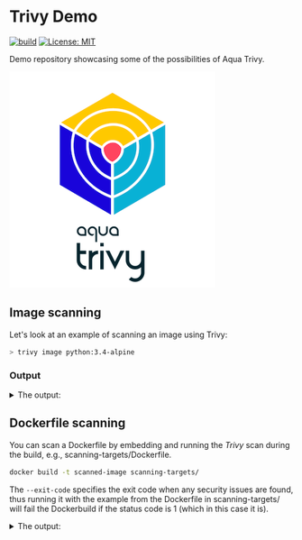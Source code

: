 # Trivy Demo

[![build](https://github.com/fredrkl/trivy-demo/actions/workflows/docker-image.yml/badge.svg)](https://github.com/fredrkl/trivy-demo/actions/workflows/docker-image.yml)
[![License: MIT](https://img.shields.io/badge/License-MIT-yellow.svg)](https://opensource.org/licenses/MIT)

Demo repository showcasing some of the possibilities of Aqua Trivy.

![Trivy](./images/Aqua-trivy-logo.png)

## Image scanning

Let's look at an example of scanning an image using Trivy:

```bash
> trivy image python:3.4-alpine
```

### Output

<details>
    <summary>The output:</summary>

```text
2023-05-06T15:29:29.058Z        INFO    Need to update DB
2023-05-06T15:29:29.058Z        INFO    DB Repository: ghcr.io/aquasecurity/trivy-db
2023-05-06T15:29:29.058Z        INFO    Downloading DB...
36.61 MiB / 36.61 MiB [----------------------------------------------------------------------------------------------------------------------------------------------------------------------------------------------------------------------------------------------------------------------] 100.00% 9.89 MiB p/s 3.9s
2023-05-06T15:29:34.194Z        INFO    Vulnerability scanning is enabled
2023-05-06T15:29:34.194Z        INFO    Secret scanning is enabled
2023-05-06T15:29:34.194Z        INFO    If your scanning is slow, please try '--scanners vuln' to disable secret scanning
2023-05-06T15:29:34.194Z        INFO    Please see also https://aquasecurity.github.io/trivy/v0.41/docs/secret/scanning/#recommendation for faster secret detection
2023-05-06T15:29:39.449Z        INFO    Detected OS: alpine
2023-05-06T15:29:39.450Z        INFO    Detecting Alpine vulnerabilities...
2023-05-06T15:29:39.450Z        INFO    Number of language-specific files: 1
2023-05-06T15:29:39.450Z        INFO    Detecting python-pkg vulnerabilities...
2023-05-06T15:29:39.452Z        WARN    This OS version is no longer supported by the distribution: alpine 3.9.2
2023-05-06T15:29:39.452Z        WARN    The vulnerability detection may be insufficient because security updates are not provided

python:3.4-alpine (alpine 3.9.2)

Total: 37 (UNKNOWN: 0, LOW: 4, MEDIUM: 16, HIGH: 13, CRITICAL: 4)

┌──────────────┬────────────────┬──────────┬───────────────────┬───────────────┬──────────────────────────────────────────────────────────────┐
│   Library    │ Vulnerability  │ Severity │ Installed Version │ Fixed Version │                            Title                             │
├──────────────┼────────────────┼──────────┼───────────────────┼───────────────┼──────────────────────────────────────────────────────────────┤
│ expat        │ CVE-2018-20843 │ HIGH     │ 2.2.6-r0          │ 2.2.7-r0      │ expat: large number of colons in input makes parser consume  │
│              │                │          │                   │               │ high amount...                                               │
│              │                │          │                   │               │ https://avd.aquasec.com/nvd/cve-2018-20843                   │
│              ├────────────────┤          │                   ├───────────────┼──────────────────────────────────────────────────────────────┤
│              │ CVE-2019-15903 │          │                   │ 2.2.7-r1      │ expat: heap-based buffer over-read via crafted XML input     │
│              │                │          │                   │               │ https://avd.aquasec.com/nvd/cve-2019-15903                   │
├──────────────┼────────────────┼──────────┼───────────────────┼───────────────┼──────────────────────────────────────────────────────────────┤
│ libbz2       │ CVE-2019-12900 │ CRITICAL │ 1.0.6-r6          │ 1.0.6-r7      │ bzip2: out-of-bounds write in function BZ2_decompress        │
│              │                │          │                   │               │ https://avd.aquasec.com/nvd/cve-2019-12900                   │
├──────────────┼────────────────┼──────────┼───────────────────┼───────────────┼──────────────────────────────────────────────────────────────┤
│ libcrypto1.1 │ CVE-2019-1543  │ HIGH     │ 1.1.1a-r1         │ 1.1.1b-r1     │ openssl: ChaCha20-Poly1305 with long nonces                  │
│              │                │          │                   │               │ https://avd.aquasec.com/nvd/cve-2019-1543                    │
│              ├────────────────┤          │                   ├───────────────┼──────────────────────────────────────────────────────────────┤
│              │ CVE-2020-1967  │          │                   │ 1.1.1g-r0     │ openssl: Segmentation fault in SSL_check_chain causes denial │
│              │                │          │                   │               │ of service                                                   │
│              │                │          │                   │               │ https://avd.aquasec.com/nvd/cve-2020-1967                    │
│              ├────────────────┤          │                   ├───────────────┼──────────────────────────────────────────────────────────────┤
│              │ CVE-2021-23840 │          │                   │ 1.1.1j-r0     │ openssl: integer overflow in CipherUpdate                    │
│              │                │          │                   │               │ https://avd.aquasec.com/nvd/cve-2021-23840                   │
│              ├────────────────┤          │                   ├───────────────┼──────────────────────────────────────────────────────────────┤
│              │ CVE-2021-3450  │          │                   │ 1.1.1k-r0     │ openssl: CA certificate check bypass with                    │
│              │                │          │                   │               │ X509_V_FLAG_X509_STRICT                                      │
│              │                │          │                   │               │ https://avd.aquasec.com/nvd/cve-2021-3450                    │
│              ├────────────────┼──────────┤                   ├───────────────┼──────────────────────────────────────────────────────────────┤
│              │ CVE-2019-1547  │ MEDIUM   │                   │ 1.1.1d-r0     │ openssl: side-channel weak encryption vulnerability          │
│              │                │          │                   │               │ https://avd.aquasec.com/nvd/cve-2019-1547                    │
│              ├────────────────┤          │                   │               ├──────────────────────────────────────────────────────────────┤
│              │ CVE-2019-1549  │          │                   │               │ openssl: information disclosure in fork()                    │
│              │                │          │                   │               │ https://avd.aquasec.com/nvd/cve-2019-1549                    │
│              ├────────────────┤          │                   ├───────────────┼──────────────────────────────────────────────────────────────┤
│              │ CVE-2019-1551  │          │                   │ 1.1.1d-r2     │ openssl: Integer overflow in RSAZ modular exponentiation on  │
│              │                │          │                   │               │ x86_64                                                       │
│              │                │          │                   │               │ https://avd.aquasec.com/nvd/cve-2019-1551                    │
│              ├────────────────┤          │                   ├───────────────┼──────────────────────────────────────────────────────────────┤
│              │ CVE-2020-1971  │          │                   │ 1.1.1i-r0     │ openssl: EDIPARTYNAME NULL pointer de-reference              │
│              │                │          │                   │               │ https://avd.aquasec.com/nvd/cve-2020-1971                    │
│              ├────────────────┤          │                   ├───────────────┼──────────────────────────────────────────────────────────────┤
│              │ CVE-2021-23841 │          │                   │ 1.1.1j-r0     │ openssl: NULL pointer dereference in                         │
│              │                │          │                   │               │ X509_issuer_and_serial_hash()                                │
│              │                │          │                   │               │ https://avd.aquasec.com/nvd/cve-2021-23841                   │
│              ├────────────────┤          │                   ├───────────────┼──────────────────────────────────────────────────────────────┤
│              │ CVE-2021-3449  │          │                   │ 1.1.1k-r0     │ openssl: NULL pointer dereference in signature_algorithms    │
│              │                │          │                   │               │ processing                                                   │
│              │                │          │                   │               │ https://avd.aquasec.com/nvd/cve-2021-3449                    │
│              ├────────────────┼──────────┤                   ├───────────────┼──────────────────────────────────────────────────────────────┤
│              │ CVE-2019-1563  │ LOW      │                   │ 1.1.1d-r0     │ openssl: information disclosure in PKCS7_dataDecode and      │
│              │                │          │                   │               │ CMS_decrypt_set1_pkey                                        │
│              │                │          │                   │               │ https://avd.aquasec.com/nvd/cve-2019-1563                    │
│              ├────────────────┤          │                   ├───────────────┼──────────────────────────────────────────────────────────────┤
│              │ CVE-2021-23839 │          │                   │ 1.1.1j-r0     │ openssl: incorrect SSLv2 rollback protection                 │
│              │                │          │                   │               │ https://avd.aquasec.com/nvd/cve-2021-23839                   │
├──────────────┼────────────────┼──────────┤                   ├───────────────┼──────────────────────────────────────────────────────────────┤
│ libssl1.1    │ CVE-2019-1543  │ HIGH     │                   │ 1.1.1b-r1     │ openssl: ChaCha20-Poly1305 with long nonces                  │
│              │                │          │                   │               │ https://avd.aquasec.com/nvd/cve-2019-1543                    │
│              ├────────────────┤          │                   ├───────────────┼──────────────────────────────────────────────────────────────┤
│              │ CVE-2020-1967  │          │                   │ 1.1.1g-r0     │ openssl: Segmentation fault in SSL_check_chain causes denial │
│              │                │          │                   │               │ of service                                                   │
│              │                │          │                   │               │ https://avd.aquasec.com/nvd/cve-2020-1967                    │
│              ├────────────────┤          │                   ├───────────────┼──────────────────────────────────────────────────────────────┤
│              │ CVE-2021-23840 │          │                   │ 1.1.1j-r0     │ openssl: integer overflow in CipherUpdate                    │
│              │                │          │                   │               │ https://avd.aquasec.com/nvd/cve-2021-23840                   │
│              ├────────────────┤          │                   ├───────────────┼──────────────────────────────────────────────────────────────┤
│              │ CVE-2021-3450  │          │                   │ 1.1.1k-r0     │ openssl: CA certificate check bypass with                    │
│              │                │          │                   │               │ X509_V_FLAG_X509_STRICT                                      │
│              │                │          │                   │               │ https://avd.aquasec.com/nvd/cve-2021-3450                    │
│              ├────────────────┼──────────┤                   ├───────────────┼──────────────────────────────────────────────────────────────┤
│              │ CVE-2019-1547  │ MEDIUM   │                   │ 1.1.1d-r0     │ openssl: side-channel weak encryption vulnerability          │
│              │                │          │                   │               │ https://avd.aquasec.com/nvd/cve-2019-1547                    │
│              ├────────────────┤          │                   │               ├──────────────────────────────────────────────────────────────┤
│              │ CVE-2019-1549  │          │                   │               │ openssl: information disclosure in fork()                    │
│              │                │          │                   │               │ https://avd.aquasec.com/nvd/cve-2019-1549                    │
│              ├────────────────┤          │                   ├───────────────┼──────────────────────────────────────────────────────────────┤
│              │ CVE-2019-1551  │          │                   │ 1.1.1d-r2     │ openssl: Integer overflow in RSAZ modular exponentiation on  │
│              │                │          │                   │               │ x86_64                                                       │
│              │                │          │                   │               │ https://avd.aquasec.com/nvd/cve-2019-1551                    │
│              ├────────────────┤          │                   ├───────────────┼──────────────────────────────────────────────────────────────┤
│              │ CVE-2020-1971  │          │                   │ 1.1.1i-r0     │ openssl: EDIPARTYNAME NULL pointer de-reference              │
│              │                │          │                   │               │ https://avd.aquasec.com/nvd/cve-2020-1971                    │
│              ├────────────────┤          │                   ├───────────────┼──────────────────────────────────────────────────────────────┤
│              │ CVE-2021-23841 │          │                   │ 1.1.1j-r0     │ openssl: NULL pointer dereference in                         │
│              │                │          │                   │               │ X509_issuer_and_serial_hash()                                │
│              │                │          │                   │               │ https://avd.aquasec.com/nvd/cve-2021-23841                   │
│              ├────────────────┤          │                   ├───────────────┼──────────────────────────────────────────────────────────────┤
│              │ CVE-2021-3449  │          │                   │ 1.1.1k-r0     │ openssl: NULL pointer dereference in signature_algorithms    │
│              │                │          │                   │               │ processing                                                   │
│              │                │          │                   │               │ https://avd.aquasec.com/nvd/cve-2021-3449                    │
│              ├────────────────┼──────────┤                   ├───────────────┼──────────────────────────────────────────────────────────────┤
│              │ CVE-2019-1563  │ LOW      │                   │ 1.1.1d-r0     │ openssl: information disclosure in PKCS7_dataDecode and      │
│              │                │          │                   │               │ CMS_decrypt_set1_pkey                                        │
│              │                │          │                   │               │ https://avd.aquasec.com/nvd/cve-2019-1563                    │
│              ├────────────────┤          │                   ├───────────────┼──────────────────────────────────────────────────────────────┤
│              │ CVE-2021-23839 │          │                   │ 1.1.1j-r0     │ openssl: incorrect SSLv2 rollback protection                 │
│              │                │          │                   │               │ https://avd.aquasec.com/nvd/cve-2021-23839                   │
├──────────────┼────────────────┼──────────┼───────────────────┼───────────────┼──────────────────────────────────────────────────────────────┤
│ musl         │ CVE-2019-14697 │ CRITICAL │ 1.1.20-r4         │ 1.1.20-r5     │ musl libc through 1.1.23 has an x87 floating-point stack     │
│              │                │          │                   │               │ adjustment im ......                                         │
│              │                │          │                   │               │ https://avd.aquasec.com/nvd/cve-2019-14697                   │
│              ├────────────────┼──────────┤                   ├───────────────┼──────────────────────────────────────────────────────────────┤
│              │ CVE-2020-28928 │ MEDIUM   │                   │ 1.1.20-r6     │ In musl libc through 1.2.1, wcsnrtombs mishandles particular │
│              │                │          │                   │               │ combinati ...                                                │
│              │                │          │                   │               │ https://avd.aquasec.com/nvd/cve-2020-28928                   │
├──────────────┼────────────────┼──────────┤                   ├───────────────┼──────────────────────────────────────────────────────────────┤
│ musl-utils   │ CVE-2019-14697 │ CRITICAL │                   │ 1.1.20-r5     │ musl libc through 1.1.23 has an x87 floating-point stack     │
│              │                │          │                   │               │ adjustment im ......                                         │
│              │                │          │                   │               │ https://avd.aquasec.com/nvd/cve-2019-14697                   │
│              ├────────────────┼──────────┤                   ├───────────────┼──────────────────────────────────────────────────────────────┤
│              │ CVE-2020-28928 │ MEDIUM   │                   │ 1.1.20-r6     │ In musl libc through 1.2.1, wcsnrtombs mishandles particular │
│              │                │          │                   │               │ combinati ...                                                │
│              │                │          │                   │               │ https://avd.aquasec.com/nvd/cve-2020-28928                   │
├──────────────┼────────────────┼──────────┼───────────────────┼───────────────┼──────────────────────────────────────────────────────────────┤
│ sqlite-libs  │ CVE-2019-8457  │ CRITICAL │ 3.26.0-r3         │ 3.28.0-r0     │ sqlite: heap out-of-bound read in function rtreenode()       │
│              │                │          │                   │               │ https://avd.aquasec.com/nvd/cve-2019-8457                    │
│              ├────────────────┼──────────┤                   ├───────────────┼──────────────────────────────────────────────────────────────┤
│              │ CVE-2019-19244 │ HIGH     │                   │ 3.28.0-r2     │ sqlite: allows a crash if a sub-select uses both DISTINCT    │
│              │                │          │                   │               │ and window...                                                │
│              │                │          │                   │               │ https://avd.aquasec.com/nvd/cve-2019-19244                   │
│              ├────────────────┤          │                   ├───────────────┼──────────────────────────────────────────────────────────────┤
│              │ CVE-2019-5018  │          │                   │ 3.28.0-r0     │ sqlite: Use-after-free in window function leading to remote  │
│              │                │          │                   │               │ code execution                                               │
│              │                │          │                   │               │ https://avd.aquasec.com/nvd/cve-2019-5018                    │
│              ├────────────────┤          │                   ├───────────────┼──────────────────────────────────────────────────────────────┤
│              │ CVE-2020-11655 │          │                   │ 3.28.0-r3     │ sqlite: malformed window-function query leads to DoS         │
│              │                │          │                   │               │ https://avd.aquasec.com/nvd/cve-2020-11655                   │
│              ├────────────────┼──────────┤                   ├───────────────┼──────────────────────────────────────────────────────────────┤
│              │ CVE-2019-16168 │ MEDIUM   │                   │ 3.28.0-r1     │ sqlite: Division by zero in whereLoopAddBtreeIndex in        │
│              │                │          │                   │               │ sqlite3.c                                                    │
│              │                │          │                   │               │ https://avd.aquasec.com/nvd/cve-2019-16168                   │
│              ├────────────────┤          │                   ├───────────────┼──────────────────────────────────────────────────────────────┤
│              │ CVE-2019-19242 │          │                   │ 3.28.0-r2     │ sqlite: SQL injection in sqlite3ExprCodeTarget in expr.c     │
│              │                │          │                   │               │ https://avd.aquasec.com/nvd/cve-2019-19242                   │
└──────────────┴────────────────┴──────────┴───────────────────┴───────────────┴──────────────────────────────────────────────────────────────┘
2023-05-06T15:29:39.463Z        INFO    Table result includes only package filenames. Use '--format json' option to get the full path to the package file.

Python (python-pkg)

Total: 4 (UNKNOWN: 0, LOW: 0, MEDIUM: 2, HIGH: 2, CRITICAL: 0)

┌───────────────────────┬────────────────┬──────────┬───────────────────┬───────────────┬─────────────────────────────────────────────────────────────┐
│        Library        │ Vulnerability  │ Severity │ Installed Version │ Fixed Version │                            Title                            │
├───────────────────────┼────────────────┼──────────┼───────────────────┼───────────────┼─────────────────────────────────────────────────────────────┤
│ pip (METADATA)        │ CVE-2019-20916 │ HIGH     │ 19.0.3            │ 19.2          │ python-pip: directory traversal in _download_http_url()     │
│                       │                │          │                   │               │ function in src/pip/_internal/download.py                   │
│                       │                │          │                   │               │ https://avd.aquasec.com/nvd/cve-2019-20916                  │
│                       ├────────────────┼──────────┤                   ├───────────────┼─────────────────────────────────────────────────────────────┤
│                       │ CVE-2021-3572  │ MEDIUM   │                   │ 21.1          │ python-pip: Incorrect handling of unicode separators in git │
│                       │                │          │                   │               │ references                                                  │
│                       │                │          │                   │               │ https://avd.aquasec.com/nvd/cve-2021-3572                   │
├───────────────────────┼────────────────┤          ├───────────────────┼───────────────┼─────────────────────────────────────────────────────────────┤
│ setuptools (METADATA) │ CVE-2022-40897 │          │ 40.8.0            │ 65.5.1        │ Regular Expression Denial of Service (ReDoS) in             │
│                       │                │          │                   │               │ package_index.py                                            │
│                       │                │          │                   │               │ https://avd.aquasec.com/nvd/cve-2022-40897                  │
├───────────────────────┼────────────────┼──────────┼───────────────────┼───────────────┼─────────────────────────────────────────────────────────────┤
│ wheel (METADATA)      │ CVE-2022-40898 │ HIGH     │ 0.33.1            │ 0.38.1        │ remote attackers can cause denial of service via attacker   │
│                       │                │          │                   │               │ controlled input...                                         │
│                       │                │          │                   │               │ https://avd.aquasec.com/nvd/cve-2022-40898                  │
└───────────────────────┴────────────────┴──────────┴───────────────────┴───────────────┴─────────────────────────────────────────────────────────────┘
```
</details>

## Dockerfile scanning

You can scan a Dockerfile by embedding and running the _Trivy_ scan during the build, e.g., scanning-targets/Dockerfile.

```bash
docker build -t scanned-image scanning-targets/
```

The `--exit-code` specifies the exit code when any security issues are found, thus running it with the example from the Dockerfile in scanning-targets/ will fail the Dockerbuild if the status code is 1 (which in this case it is).
<details>
    <summary>The output:</summary>
[+] Building 16.2s (5/5) FINISHED
 => [internal] load build definition from Dockerfile                                                                0.0s
 => => transferring dockerfile: 262B                                                                                0.0s
 => [internal] load .dockerignore                                                                                   0.0s
 => => transferring context: 2B                                                                                     0.0s
 => [internal] load metadata for docker.io/library/alpine:3.7                                                       0.6s
 => CACHED [1/2] FROM docker.io/library/alpine:3.7@sha256:8421d9a84432575381bfabd248f1eb56f3aa21d9d7cd2511583c68c9  0.0s
 => ERROR [2/2] RUN apk add curl     && curl -sfL https://raw.githubusercontent.com/aquasecurity/trivy/master/con  15.5s
------
 > [2/2] RUN apk add curl     && curl -sfL https://raw.githubusercontent.com/aquasecurity/trivy/master/contrib/install.sh | sh -s -- -b /usr/local/bin     && trivy filesystem --exit-code 1 --no-progress /:
#5 0.366 fetch http://dl-cdn.alpinelinux.org/alpine/v3.7/main/x86_64/APKINDEX.tar.gz
#5 0.634 fetch http://dl-cdn.alpinelinux.org/alpine/v3.7/community/x86_64/APKINDEX.tar.gz
#5 0.778 (1/4) Installing ca-certificates (20190108-r0)
#5 0.852 (2/4) Installing libssh2 (1.9.0-r1)
#5 0.912 (3/4) Installing libcurl (7.61.1-r3)
#5 0.986 (4/4) Installing curl (7.61.1-r3)
#5 1.051 Executing busybox-1.27.2-r11.trigger
#5 1.056 Executing ca-certificates-20190108-r0.trigger
#5 1.119 OK: 6 MiB in 17 packages
#5 1.330 aquasecurity/trivy info checking GitHub for latest tag
#5 1.892 aquasecurity/trivy info found version: 0.41.0 for v0.41.0/Linux/64bit
#5 8.685 aquasecurity/trivy info installed /usr/local/bin/trivy
#5 9.131 2023-05-07T07:28:11.532Z       INFO    Need to update DB
#5 9.131 2023-05-07T07:28:11.532Z       INFO    DB Repository: ghcr.io/aquasecurity/trivy-db
#5 9.131 2023-05-07T07:28:11.532Z       INFO    Downloading DB...
#5 14.80 2023-05-07T07:28:17.195Z       INFO    Vulnerability scanning is enabled
#5 14.80 2023-05-07T07:28:17.196Z       INFO    Secret scanning is enabled
#5 14.80 2023-05-07T07:28:17.196Z       INFO    If your scanning is slow, please try '--scanners vuln' to disable secret scanning
#5 14.80 2023-05-07T07:28:17.196Z       INFO    Please see also https://aquasecurity.github.io/trivy/v0.41/docs/secret/scanning/#recommendation for faster secret detection
#5 14.99 2023-05-07T07:28:17.393Z       INFO    Detected OS: alpine
#5 14.99 2023-05-07T07:28:17.393Z       INFO    Detecting Alpine vulnerabilities...
#5 14.99 2023-05-07T07:28:17.394Z       INFO    Number of language-specific files: 0
#5 14.99 2023-05-07T07:28:17.394Z       WARN    This OS version is no longer supported by the distribution: alpine 3.7.3
#5 14.99 2023-05-07T07:28:17.394Z       WARN    The vulnerability detection may be insufficient because security updates are not provided
#5 15.00
#5 15.00 localhost (alpine 3.7.3)
#5 15.00 ========================
#5 15.00 Total: 2 (UNKNOWN: 0, LOW: 0, MEDIUM: 0, HIGH: 0, CRITICAL: 2)
#5 15.00
#5 15.00 ┌────────────┬────────────────┬──────────┬───────────────────┬───────────────┬──────────────────────────────────────────────────────────┐
#5 15.00 │  Library   │ Vulnerability  │ Severity │ Installed Version │ Fixed Version │                          Title                           │
#5 15.00 ├────────────┼────────────────┼──────────┼───────────────────┼───────────────┼──────────────────────────────────────────────────────────┤
#5 15.00 │ musl       │ CVE-2019-14697 │ CRITICAL │ 1.1.18-r3         │ 1.1.18-r4     │ musl libc through 1.1.23 has an x87 floating-point stack │
#5 15.00 │            │                │          │                   │               │ adjustment im ......
                        │
#5 15.00 │            │                │          │                   │               │ https://avd.aquasec.com/nvd/cve-2019-14697               │
#5 15.00 ├────────────┤                │          │                   │               │
                        │
#5 15.00 │ musl-utils │                │          │                   │               │
                        │
#5 15.00 │            │                │          │                   │               │
                        │
#5 15.00 │            │                │          │                   │               │
                        │
#5 15.00 └────────────┴────────────────┴──────────┴───────────────────┴───────────────┴──────────────────────────────────────────────────────────┘
------
executor failed running [/bin/sh -c apk add curl     && curl -sfL https://raw.githubusercontent.com/aquasecurity/trivy/master/contrib/install.sh | sh -s -- -b /usr/local/bin     && trivy filesystem --exit-code 1 --no-progress /]: exit code: 1
</details>

